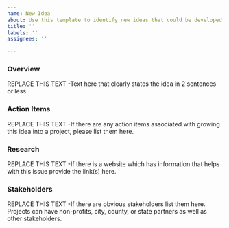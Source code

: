 ```yaml
---
name: New Idea
about: Use this template to identify new ideas that could be developed into Hack for LA projects.
title: ''
labels: ''
assignees: ''

---
```


### Overview
REPLACE THIS TEXT -Text here that clearly states the idea in 2 sentences or less.

### Action Items
REPLACE THIS TEXT -If there are any action items associated with growing this idea into a project, please list them here.

### Research
REPLACE THIS TEXT -If there is a website which has information that helps with this issue provide the link(s) here.

### Stakeholders
REPLACE THIS TEXT -If there are obvious stakeholders list them here.  Projects can have non-profits, city, county, or state partners as well as other stakeholders.
